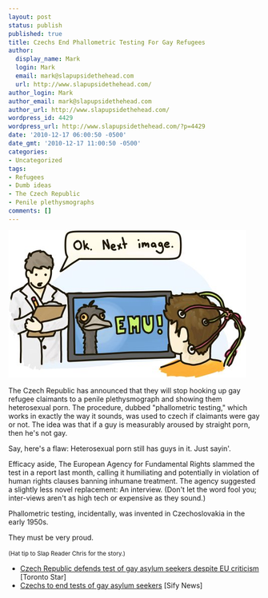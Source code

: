 ```yaml
---
layout: post
status: publish
published: true
title: Czechs End Phallometric Testing For Gay Refugees
author:
  display_name: Mark
  login: Mark
  email: mark@slapupsidethehead.com
  url: http://www.slapupsidethehead.com/
author_login: Mark
author_email: mark@slapupsidethehead.com
author_url: http://www.slapupsidethehead.com/
wordpress_id: 4429
wordpress_url: http://www.slapupsidethehead.com/?p=4429
date: '2010-12-17 06:00:50 -0500'
date_gmt: '2010-12-17 11:00:50 -0500'
categories:
- Uncategorized
tags:
- Refugees
- Dumb ideas
- The Czech Republic
- Penile plethysmographs
comments: []
---
```

![A scientist shows a picture of an emu to a man hooked up to brain monitoring equipment.](/wp-content/media/2010/12/the-emu-test.jpg "I haven't seen heterosexual porn for a very, very long time, so please accept my apologies for any inaccuracies in its depiction.")

The Czech Republic has announced that they will stop hooking up gay refugee claimants to a penile plethysmograph and showing them heterosexual porn. The procedure, dubbed "phallometric testing," which works in exactly the way it sounds, was used to czech if claimants were gay or not. The idea was that if a guy is measurably aroused by straight porn, then he's not gay.

Say, here's a flaw: Heterosexual porn still has guys in it. Just sayin'.

Efficacy aside, The European Agency for Fundamental Rights slammed the test in a report last month, calling it humiliating and potentially in violation of human rights clauses banning inhumane treatment. The agency suggested a slightly less novel replacement: An interview. (Don't let the word fool you; inter-views aren't as high tech or expensive as they sound.)

Phallometric testing, incidentally, was invented in Czechoslovakia in the early 1950s.

They must be very proud.

<small>(Hat tip to Slap Reader Chris for the story.)</small>

- [Czech Republic defends test of gay asylum seekers despite EU criticism](http://www.thestar.com/news/world/article/903743--czech-republic-defends-test-of-gay-asylum-seekers-despite-eu-criticism) [Toronto Star]
- [Czechs to end tests of gay asylum seekers](http://www.sify.com/news/czechs-to-end-tests-of-gay-asylum-seekers-news-international-kmlgEfghfdj.html) [Sify News]
